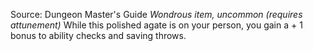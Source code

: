Source: Dungeon Master's Guide
*Wondrous item, uncommon (requires attunement)*
While this polished agate is on your person, you gain a + 1 bonus to ability checks and saving throws.